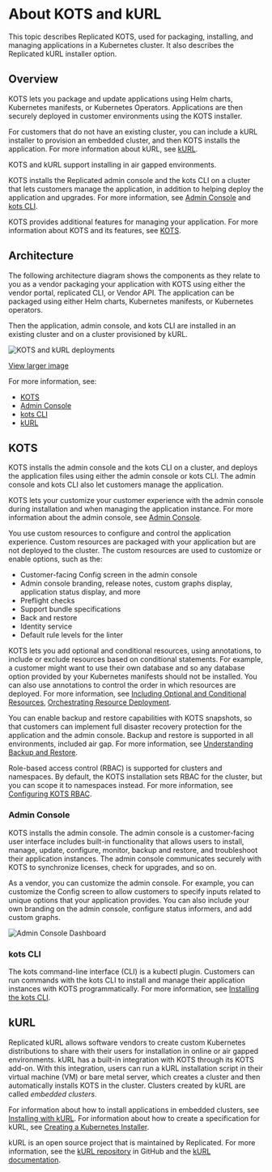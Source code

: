 # About KOTS and kURL

This topic describes Replicated KOTS, used for packaging, installing, and managing applications in a Kubernetes cluster. It also describes the Replicated kURL installer option.

## Overview

KOTS lets you package and update applications using Helm charts, Kubernetes manifests, or Kubernetes Operators. Applications are then securely deployed in customer environments using the KOTS installer. 

For customers that do not have an existing cluster, you can include a kURL installer to provision an embedded cluster, and then KOTS installs the application. For more information about kURL, see [kURL](#kurl).

KOTS and kURL support installing in air gapped environments.

KOTS installs the Replicated admin console and the kots CLI on a cluster that lets customers manage the application, in addition to helping deploy the application and upgrades. For more information, see [Admin Console](#admin-console) and [kots CLI](#kots-cli).

KOTS provides additional features for managing your application. For more information about KOTS and its features, see [KOTS](#kots).

## Architecture

The following architecture diagram shows the components as they relate to you as a vendor packaging your application with KOTS using either the vendor portal, replicated CLI, or Vendor API. The application can be packaged using either Helm charts, Kubernetes manifests, or Kubernetes operators.

 Then the application, admin console, and kots CLI are installed in an existing cluster and on a cluster provisioned by kURL.

![KOTS and kURL deployments](/images/replicated-components-diagram.png)

[View larger image](/images/replicated-components-diagram.png)

For more information, see:

- [KOTS](#kots)
- [Admin Console](#admin-console)
- [kots CLI](#kots-cli)
- [kURL](#kurl)

## KOTS

KOTS installs the admin console and the kots CLI on a cluster, and deploys the application files using either the admin console or kots CLI. The admin console and kots CLI also let customers manage the application.

KOTS lets your customize your customer experience with the admin console during installation and when managing the application instance. For more information about the admin console, see [Admin Console](#admin-console).

You use custom resources to configure and control the application experience. Custom resources are packaged with your application but are not deployed to the cluster. The custom resources are used to customize or enable options, such as the:

- Customer-facing Config screen in the admin console
- Admin console branding, release notes, custom graphs display, application status display, and more
- Preflight checks
- Support bundle specifications
- Back and restore
- Identity service
- Default rule levels for the linter

KOTS lets you add optional and conditional resources, using annotations, to include or exclude resources based on conditional statements. For example, a customer might want to use their own database and so any database option provided by your Kubernetes manifests should not be installed. You can also use annotations to control the order in which resources are deployed. For more information, see [Including Optional and Conditional Resources](packaging-include-resources), [Orchestrating Resource Deployment](orchestrating-resource-deployment).

You can enable backup and restore capabilities with KOTS snapshots, so that customers can implement full disaster recovery protection for the application and the admin console. Backup and restore is supported in all environments, included air gap. For more information, see [Understanding Backup and Restore](snapshots-overview).

Role-based access control (RBAC) is supported for clusters and namespaces. By default, the KOTS installation sets RBAC for the cluster, but you can scope it to namespaces instead. For more information, see [Configuring KOTS RBAC](packaging-rbac).

### Admin Console

KOTS installs the admin console. The admin console is a customer-facing user interface includes built-in functionality that allows users to install, manage, update, configure, monitor, backup and restore, and troubleshoot their application instances. The admin console communicates securely with KOTS to synchronize licenses, check for upgrades, and so on. 

As a vendor, you can customize the admin console. For example, you can customize the Config screen to allow customers to specify inputs related to unique options that your application provides. You can also include your own branding on the admin console, configure status informers, and add custom graphs.

![Admin Console Dashboard](/images/guides/kots/application.png)

### kots CLI

The kots command-line interface (CLI) is a kubectl plugin. Customers can run commands with the kots CLI to install and manage their application instances with KOTS programmatically. For more information, see [Installing the kots CLI](/reference/kots-cli-getting-started).

## kURL

Replicated kURL allows software vendors to create custom Kubernetes distributions to share with their users for installation in online or air gapped environments. kURL has a built-in integration with KOTS through its KOTS add-on. With this integration, users can run a kURL installation script in their virtual machine (VM) or bare metal server, which creates a cluster and then automatically installs KOTS in the cluster. Clusters created by kURL are called _embedded clusters_.

For information about how to install applications in embedded clusters, see [Installing with kURL](/enterprise/installing-embedded-cluster). For information about how to create a specification for kURL, see [Creating a Kubernetes Installer](/vendor/packaging-embedded-kubernetes).

kURL is an open source project that is maintained by Replicated. For more information, see the [kURL repository](https://github.com/replicatedhq/kURL) in GitHub and the [kURL documentation](https://kurl.sh).
